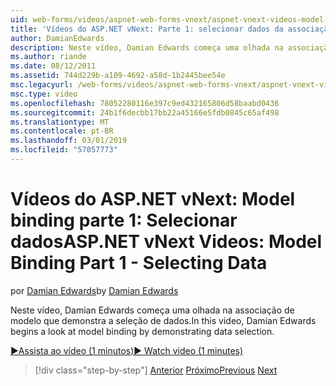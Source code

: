 ```yaml
---
uid: web-forms/videos/aspnet-web-forms-vnext/aspnet-vnext-videos-model-binding-part-1-selecting-data
title: 'Vídeos do ASP.NET vNext: Parte 1: selecionar dados da associação de modelo | Microsoft Docs'
author: DamianEdwards
description: Neste vídeo, Damian Edwards começa uma olhada na associação de modelo que demonstra a seleção de dados.
ms.author: riande
ms.date: 08/12/2011
ms.assetid: 744d229b-a109-4692-a58d-1b2445bee54e
msc.legacyurl: /web-forms/videos/aspnet-web-forms-vnext/aspnet-vnext-videos-model-binding-part-1-selecting-data
msc.type: video
ms.openlocfilehash: 78052280116e397c9ed432165806d58baabd0436
ms.sourcegitcommit: 24b1f6decbb17bb22a45166e5fdb0845c65af498
ms.translationtype: MT
ms.contentlocale: pt-BR
ms.lasthandoff: 03/01/2019
ms.locfileid: "57057773"
---
```

<a name="aspnet-vnext-videos-model-binding-part-1---selecting-data"></a><span data-ttu-id="07310-103">Vídeos do ASP.NET vNext: Model binding parte 1: Selecionar dados</span><span class="sxs-lookup"><span data-stu-id="07310-103">ASP.NET vNext Videos: Model Binding Part 1 - Selecting Data</span></span>
====================
<span data-ttu-id="07310-104">por [Damian Edwards](https://github.com/DamianEdwards)</span><span class="sxs-lookup"><span data-stu-id="07310-104">by [Damian Edwards](https://github.com/DamianEdwards)</span></span>

<span data-ttu-id="07310-105">Neste vídeo, Damian Edwards começa uma olhada na associação de modelo que demonstra a seleção de dados.</span><span class="sxs-lookup"><span data-stu-id="07310-105">In this video, Damian Edwards begins a look at model binding by demonstrating data selection.</span></span>

[<span data-ttu-id="07310-106">&#9654;Assista ao vídeo (1 minutos)</span><span class="sxs-lookup"><span data-stu-id="07310-106">&#9654; Watch video (1 minutes)</span></span>](https://channel9.msdn.com/Blogs/ASP-NET-Site-Videos/aspnet-vnext-videos-model-binding-part-1-selecting-data)

> [!div class="step-by-step"]
> <span data-ttu-id="07310-107">[Anterior](aspnet-vnext-videos-strongly-typed-data-controls.md)
> [Próximo](aspnet-vnext-videos-model-binding-part-2-filtering.md)</span><span class="sxs-lookup"><span data-stu-id="07310-107">[Previous](aspnet-vnext-videos-strongly-typed-data-controls.md)
[Next](aspnet-vnext-videos-model-binding-part-2-filtering.md)</span></span>
